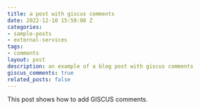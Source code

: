 ```yaml
---
title: a post with giscus comments
date: 2022-12-10 15:59:00 Z
categories:
- sample-posts
- external-services
tags:
- comments
layout: post
description: an example of a blog post with giscus comments
giscus_comments: true
related_posts: false
---
```


This post shows how to add GISCUS comments.
